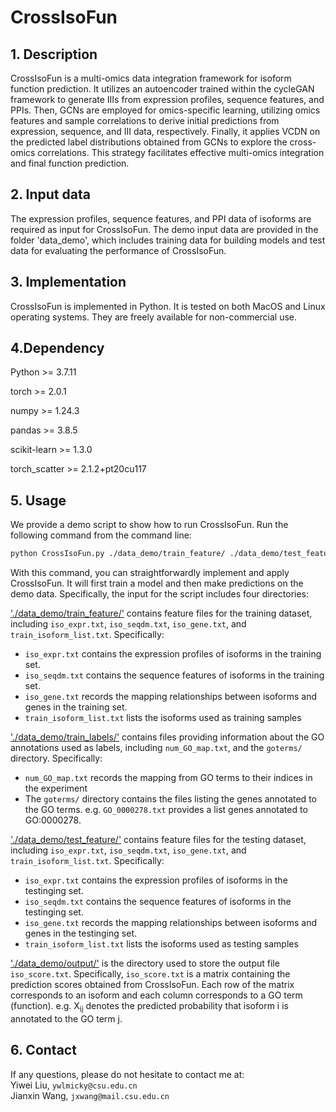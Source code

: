 # CrossIsoFun
## 1. Description
CrossIsoFun is a multi-omics data integration framework for isoform function prediction. It utilizes an autoencoder trained within the cycleGAN framework to generate IIIs from expression profiles, sequence features, and PPIs. Then, GCNs are employed for omics-specific learning, utilizing omics features and sample correlations to derive initial predictions from expression, sequence, and III data, respectively. Finally, it applies VCDN on the predicted label distributions obtained from GCNs to explore the cross-omics correlations. This strategy facilitates effective multi-omics integration and final function prediction. 


## 2. Input data
The expression profiles, sequence features, and PPI data of isoforms are required as input for CrossIsoFun. The demo input data are provided in the folder 'data_demo', which includes training data for building models and test data for evaluating the performance of CrossIsoFun.


## 3. Implementation
CrossIsoFun is implemented in Python. It is tested on both MacOS and Linux operating systems. They are freely available for non-commercial use.


## 4.Dependency

Python >= 3.7.11

torch >= 2.0.1

numpy >= 1.24.3

pandas >= 3.8.5

scikit-learn >= 1.3.0

torch_scatter >= 2.1.2+pt20cu117

## 5. Usage
We provide a demo script to show how to run CrossIsoFun. Run the following command from the command line:

```bash
python CrossIsoFun.py ./data_demo/train_feature/ ./data_demo/test_feature/ ./data_demo/train_label_folder/ ./data_demo/output/
```

With this command, you can straightforwardly implement and apply CrossIsoFun. It will first train a model and then make predictions on the demo data. Specifically, the input for the script includes four directories:

['./data_demo/train_feature/'](./data_demo/train_feature/) contains feature files for the training dataset, including `iso_expr.txt`, `iso_seqdm.txt`, `iso_gene.txt`, and `train_isoform_list.txt`. Specifically:
- `iso_expr.txt` contains the expression profiles of isoforms in the training set.
- `iso_seqdm.txt` contains the sequence features of isoforms in the training set.
- `iso_gene.txt` records the mapping relationships between isoforms and genes in the training set.
- `train_isoform_list.txt` lists the isoforms used as training samples

['./data_demo/train_labels/']('./data_demo/train_labels/') contains files providing information about the GO annotations used as labels, including `num_GO_map.txt`, and the `goterms/` directory. Specifically:
- `num_GO_map.txt` records the mapping from GO terms to their indices in the experiment
- The `goterms/` directory contains the files listing the genes annotated to the GO terms. e.g. `GO_0000278.txt` provides a list genes annotated to GO:0000278. 

['./data_demo/test_feature/'](./data_demo/train_feature/) contains feature files for the testing dataset, including `iso_expr.txt`, `iso_seqdm.txt`, `iso_gene.txt`, and `train_isoform_list.txt`. Specifically:
- `iso_expr.txt` contains the expression profiles of isoforms in the testinging set.
- `iso_seqdm.txt` contains the sequence features of isoforms in the testinging set.
- `iso_gene.txt` records the mapping relationships between isoforms and genes in the testinging set.
- `train_isoform_list.txt` lists the isoforms used as testing samples

['./data_demo/output/'](./data_demo/output/) is the directory used to store the output file `iso_score.txt`. Specifically, `iso_score.txt` is a matrix containing the prediction scores obtained from CrossIsoFun. Each row of the matrix corresponds to an isoform and each column corresponds to a GO term (function). e.g. X<sub>ij</sub> denotes the predicted probability that isoform i is annotated to the GO term j.

## 6. Contact
If any questions, please do not hesitate to contact me at:
<br>
Yiwei Liu, `ywlmicky@csu.edu.cn`
<br>
Jianxin Wang, `jxwang@mail.csu.edu.cn`
